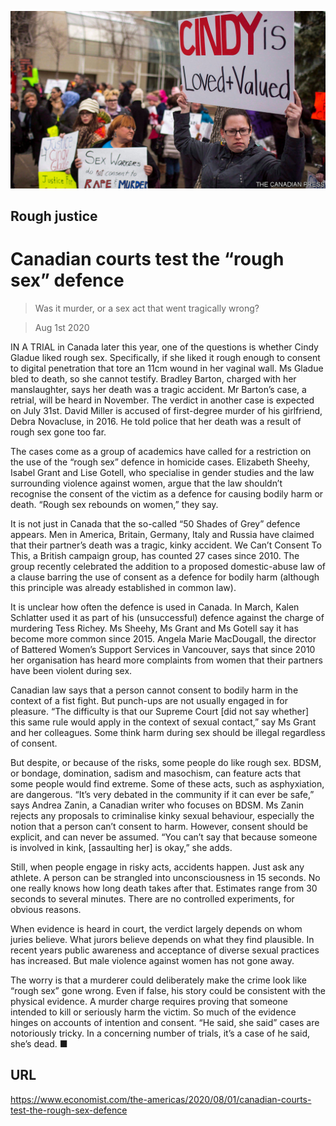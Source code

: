 ![](./images/20200801_AMP501.jpg)

## Rough justice

# Canadian courts test the “rough sex” defence

> Was it murder, or a sex act that went tragically wrong?

> Aug 1st 2020

IN A TRIAL in Canada later this year, one of the questions is whether Cindy Gladue liked rough sex. Specifically, if she liked it rough enough to consent to digital penetration that tore an 11cm wound in her vaginal wall. Ms Gladue bled to death, so she cannot testify. Bradley Barton, charged with her manslaughter, says her death was a tragic accident. Mr Barton’s case, a retrial, will be heard in November. The verdict in another case is expected on July 31st. David Miller is accused of first-degree murder of his girlfriend, Debra Novacluse, in 2016. He told police that her death was a result of rough sex gone too far.

The cases come as a group of academics have called for a restriction on the use of the “rough sex” defence in homicide cases. Elizabeth Sheehy, Isabel Grant and Lise Gotell, who specialise in gender studies and the law surrounding violence against women, argue that the law shouldn’t recognise the consent of the victim as a defence for causing bodily harm or death. “Rough sex rebounds on women,” they say.

It is not just in Canada that the so-called “50 Shades of Grey” defence appears. Men in America, Britain, Germany, Italy and Russia have claimed that their partner’s death was a tragic, kinky accident. We Can’t Consent To This, a British campaign group, has counted 27 cases since 2010. The group recently celebrated the addition to a proposed domestic-abuse law of a clause barring the use of consent as a defence for bodily harm (although this principle was already established in common law).

It is unclear how often the defence is used in Canada. In March, Kalen Schlatter used it as part of his (unsuccessful) defence against the charge of murdering Tess Richey. Ms Sheehy, Ms Grant and Ms Gotell say it has become more common since 2015. Angela Marie MacDougall, the director of Battered Women’s Support Services in Vancouver, says that since 2010 her organisation has heard more complaints from women that their partners have been violent during sex.

Canadian law says that a person cannot consent to bodily harm in the context of a fist fight. But punch-ups are not usually engaged in for pleasure. “The difficulty is that our Supreme Court [did not say whether] this same rule would apply in the context of sexual contact,” say Ms Grant and her colleagues. Some think harm during sex should be illegal regardless of consent.

But despite, or because of the risks, some people do like rough sex. BDSM, or bondage, domination, sadism and masochism, can feature acts that some people would find extreme. Some of these acts, such as asphyxiation, are dangerous. “It’s very debated in the community if it can ever be safe,” says Andrea Zanin, a Canadian writer who focuses on BDSM. Ms Zanin rejects any proposals to criminalise kinky sexual behaviour, especially the notion that a person can’t consent to harm. However, consent should be explicit, and can never be assumed. “You can’t say that because someone is involved in kink, [assaulting her] is okay,” she adds.

Still, when people engage in risky acts, accidents happen. Just ask any athlete. A person can be strangled into unconsciousness in 15 seconds. No one really knows how long death takes after that. Estimates range from 30 seconds to several minutes. There are no controlled experiments, for obvious reasons.

When evidence is heard in court, the verdict largely depends on whom juries believe. What jurors believe depends on what they find plausible. In recent years public awareness and acceptance of diverse sexual practices has increased. But male violence against women has not gone away.

The worry is that a murderer could deliberately make the crime look like “rough sex” gone wrong. Even if false, his story could be consistent with the physical evidence. A murder charge requires proving that someone intended to kill or seriously harm the victim. So much of the evidence hinges on accounts of intention and consent. “He said, she said” cases are notoriously tricky. In a concerning number of trials, it’s a case of he said, she’s dead. ■

## URL

https://www.economist.com/the-americas/2020/08/01/canadian-courts-test-the-rough-sex-defence
